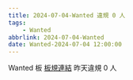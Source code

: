 ```yaml
---
title: 2024-07-04-Wanted 違規 0 人
tags:
    - Wanted
abbrlink: 2024-07-04-Wanted
date: Wanted-2024-07-04 12:00:00
---
```

Wanted 板 [板規連結](https://www.ptt.cc/bbs/Wanted/M.1608829773.A.D3B.html)
昨天違規 0 人
